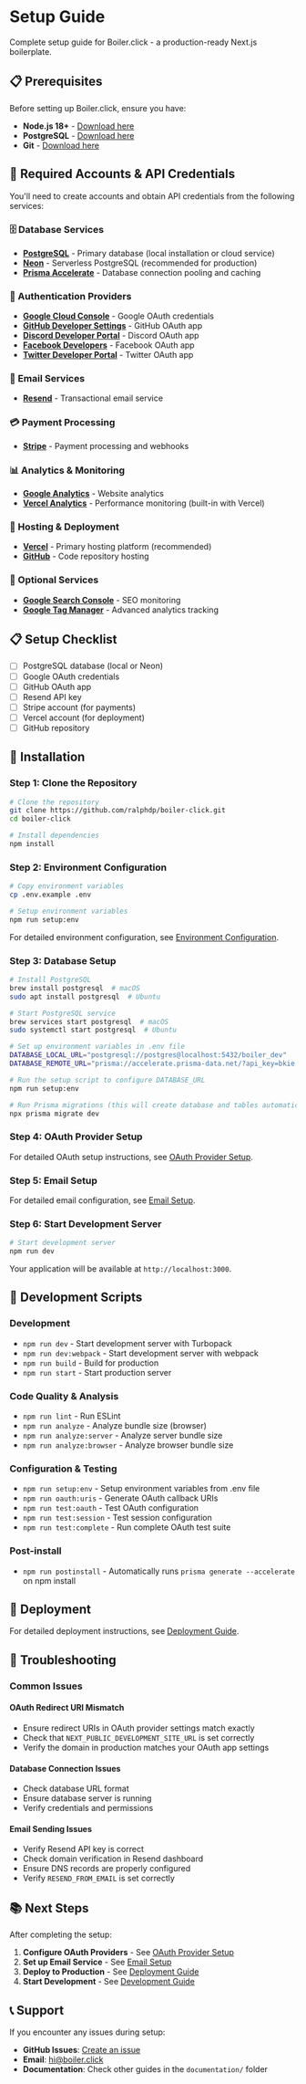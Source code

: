 # Setup Guide

Complete setup guide for Boiler.click - a production-ready Next.js boilerplate.

## 📋 Prerequisites

Before setting up Boiler.click, ensure you have:

- **Node.js 18+** - [Download here](https://nodejs.org/)
- **PostgreSQL** - [Download here](https://www.postgresql.org/download/)
- **Git** - [Download here](https://git-scm.com/downloads)

## 🔑 Required Accounts & API Credentials

You'll need to create accounts and obtain API credentials from the following services:

### 🗄️ Database Services

- **[PostgreSQL](https://www.postgresql.org/)** - Primary database (local installation or cloud service)
- **[Neon](https://neon.tech/)** - Serverless PostgreSQL (recommended for production)
- **[Prisma Accelerate](https://www.prisma.io/accelerate)** - Database connection pooling and caching

### 🔐 Authentication Providers

- **[Google Cloud Console](https://console.cloud.google.com/)** - Google OAuth credentials
- **[GitHub Developer Settings](https://github.com/settings/developers)** - GitHub OAuth app
- **[Discord Developer Portal](https://discord.com/developers/applications)** - Discord OAuth app
- **[Facebook Developers](https://developers.facebook.com/)** - Facebook OAuth app
- **[Twitter Developer Portal](https://developer.twitter.com/)** - Twitter OAuth app

### 📧 Email Services

- **[Resend](https://resend.com/)** - Transactional email service

### 💳 Payment Processing

- **[Stripe](https://stripe.com/)** - Payment processing and webhooks

### 📊 Analytics & Monitoring

- **[Google Analytics](https://analytics.google.com/)** - Website analytics
- **[Vercel Analytics](https://vercel.com/analytics)** - Performance monitoring (built-in with Vercel)

### 🚀 Hosting & Deployment

- **[Vercel](https://vercel.com/)** - Primary hosting platform (recommended)
- **[GitHub](https://github.com/)** - Code repository hosting

### 📝 Optional Services

- **[Google Search Console](https://search.google.com/search-console)** - SEO monitoring
- **[Google Tag Manager](https://tagmanager.google.com/)** - Advanced analytics tracking

## 📋 Setup Checklist

- [ ] PostgreSQL database (local or Neon)
- [ ] Google OAuth credentials
- [ ] GitHub OAuth app
- [ ] Resend API key
- [ ] Stripe account (for payments)
- [ ] Vercel account (for deployment)
- [ ] GitHub repository

## 🚀 Installation

### Step 1: Clone the Repository

```bash
# Clone the repository
git clone https://github.com/ralphdp/boiler-click.git
cd boiler-click

# Install dependencies
npm install
```

### Step 2: Environment Configuration

```bash
# Copy environment variables
cp .env.example .env

# Setup environment variables
npm run setup:env
```

For detailed environment configuration, see [Environment Configuration](ENVIRONMENT.md).

### Step 3: Database Setup

```bash
# Install PostgreSQL
brew install postgresql  # macOS
sudo apt install postgresql  # Ubuntu

# Start PostgreSQL service
brew services start postgresql  # macOS
sudo systemctl start postgresql  # Ubuntu

# Set up environment variables in .env file
DATABASE_LOCAL_URL="postgresql://postgres@localhost:5432/boiler_dev"
DATABASE_REMOTE_URL="prisma://accelerate.prisma-data.net/?api_key=bkie..."

# Run the setup script to configure DATABASE_URL
npm run setup:env

# Run Prisma migrations (this will create database and tables automatically)
npx prisma migrate dev
```

### Step 4: OAuth Provider Setup

For detailed OAuth setup instructions, see [OAuth Provider Setup](OAUTH.md).

### Step 5: Email Setup

For detailed email configuration, see [Email Setup](EMAIL.md).

### Step 6: Start Development Server

```bash
# Start development server
npm run dev
```

Your application will be available at `http://localhost:3000`.

## 🔧 Development Scripts

### Development

- `npm run dev` - Start development server with Turbopack
- `npm run dev:webpack` - Start development server with webpack
- `npm run build` - Build for production
- `npm run start` - Start production server

### Code Quality & Analysis

- `npm run lint` - Run ESLint
- `npm run analyze` - Analyze bundle size (browser)
- `npm run analyze:server` - Analyze server bundle size
- `npm run analyze:browser` - Analyze browser bundle size

### Configuration & Testing

- `npm run setup:env` - Setup environment variables from .env file
- `npm run oauth:uris` - Generate OAuth callback URIs
- `npm run test:oauth` - Test OAuth configuration
- `npm run test:session` - Test session configuration
- `npm run test:complete` - Run complete OAuth test suite

### Post-install

- `npm run postinstall` - Automatically runs `prisma generate --accelerate` on npm install

## 🚀 Deployment

For detailed deployment instructions, see [Deployment Guide](DEPLOYMENT.md).

## 🐛 Troubleshooting

### Common Issues

#### OAuth Redirect URI Mismatch

- Ensure redirect URIs in OAuth provider settings match exactly
- Check that `NEXT_PUBLIC_DEVELOPMENT_SITE_URL` is set correctly
- Verify the domain in production matches your OAuth app settings

#### Database Connection Issues

- Check database URL format
- Ensure database server is running
- Verify credentials and permissions

#### Email Sending Issues

- Verify Resend API key is correct
- Check domain verification in Resend dashboard
- Ensure DNS records are properly configured
- Verify `RESEND_FROM_EMAIL` is set correctly

## 📚 Next Steps

After completing the setup:

1. **Configure OAuth Providers** - See [OAuth Provider Setup](OAUTH.md)
2. **Set up Email Service** - See [Email Setup](EMAIL.md)
3. **Deploy to Production** - See [Deployment Guide](DEPLOYMENT.md)
4. **Start Development** - See [Development Guide](DEVELOPMENT.md)

## 📞 Support

If you encounter any issues during setup:

- **GitHub Issues**: [Create an issue](https://github.com/ralphdp/boiler-click/issues)
- **Email**: [hi@boiler.click](mailto:hi@boiler.click)
- **Documentation**: Check other guides in the `documentation/` folder
